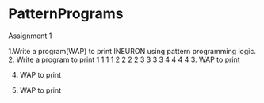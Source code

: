 # PatternPrograms


Assignment 1

1.Write a program(WAP) to print INEURON using pattern programming logic.
2. Write a program to print
1 1 1 1
2 2 2 2
3 3 3 3
4 4 4 4
3. WAP to print

4. WAP to print

5. WAP to print
